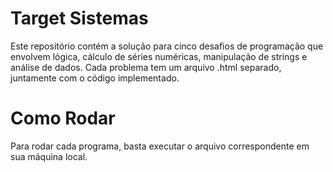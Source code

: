 # Target Sistemas

Este repositório contém a solução para cinco desafios de programação que envolvem lógica, cálculo de séries numéricas, manipulação de strings e análise de dados. Cada problema tem um arquivo .html separado, juntamente com o código implementado.

# Como Rodar
Para rodar cada programa, basta executar o arquivo correspondente em sua máquina local.
